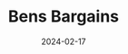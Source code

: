 ---
date: 2024-02-17
title: 'Bens Bargains'
description: 'Bens Bargains is an American website that offers deals and discounts for online stores'
image: '/images/content/projects/bensbargains.png'
link: 'https://bensbargains.com'
---